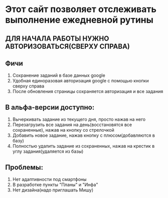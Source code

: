 # Этот сайт позволяет отслеживать выполнение ежедневной рутины

## ДЛЯ НАЧАЛА РАБОТЫ НУЖНО АВТОРИЗОВАТЬСЯ(СВЕРХУ СПРАВА)

## Фичи
1) Сохранение заданий в базе данных google
2) Удобная единоразовая авторизация google с помощью кнопки сверху справа
3) После обновления страницы сохраняется авторизация и все задания

## В альфа-версии доступно:
1) Вычеркивать задание из текущего дня, просто нажав на него
2) Перезагрузить все задания на день(восстановятся все сохраненные), нажав на кнопку со стрелочкой
3) Добавить новое задание, нажав кнопку с плюсом(добавляются в базу)
4) Полностью удалить задание из сохраненных, нажав на крестик в углу задания(удаляется из базы)

## Проблемы:
1) Нет адаптивности под смартфоны
2) В разработке пункты "Планы" и "Инфа"
3) Нет дизайна(надо приглашать Мишу)



